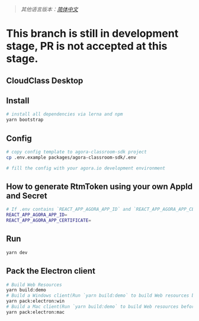 > _其他语言版本：[简体中文](README.zh.md)_

# This branch is still in development stage, PR is not accepted at this stage.

## CloudClass Desktop

## Install

```bash
# install all dependencies via lerna and npm
yarn bootstrap
```

## Config

```bash
# copy config template to agora-classroom-sdk project
cp .env.example packages/agora-classroom-sdk/.env

# fill the config with your agora.io development environment
```

## How to generate RtmToken using your own AppId and Secret

```bash
# If .env contains `REACT_APP_AGORA_APP_ID` and `REACT_APP_AGORA_APP_CERTIFICATE` configurations, the client will automatically generate an RTM Token for you
REACT_APP_AGORA_APP_ID=
REACT_APP_AGORA_APP_CERTIFICATE=
```

## Run

```bash
yarn dev
```

## Pack the Electron client

```bash
# Build Web Resources
yarn build:demo
# Build a Windows client(Run `yarn build:demo` to build Web resources before pack electron)
yarn pack:electron:win
# Build a Mac client(Run `yarn build:demo` to build Web resources before pack electron)
yarn pack:electron:mac
```
